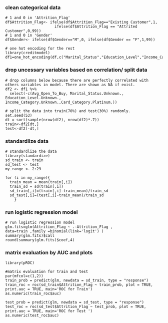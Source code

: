 ### clean categorical data
```{r Categorical Variable Processing, echo=FALSE}
# 1 and 0 in 'Attrition_Flag'
df$Attrition_Flag<- ifelse(df$Attrition_Flag=="Existing Customer",1, 
                      ifelse(df$Attrition_Flag == "Attrited Customer",0,99))
# 1 and 0 in 'Gender'
df$Gender<- ifelse(df$Gender=="M",0, ifelse(df$Gender == "F",1,99))

# one hot encoding for the rest
library(creditmodel)
df1=one_hot_encoding(df,c("Marital_Status","Education_Level","Income_Category","Card_Category"))
```


### drop uncessary variables based on correlation/ split data
```{r Drop Uncessary Variable/Split data, echo=FALSE}
# drop columns below because there are perfectly correlated with others variables in model. There are shown as NA if exist.
df2 <- df1 %>% 
  select(-c(Avg_Open_To_Buy, Marital_Status.Unknown., Education_Level.Unknown., Income_Category.Unknown.,Card_Category.Platinum.))

# split the data into train(70%) and test(30%) randomly.
set.seed(53)
dt = sort(sample(nrow(df2), nrow(df2)*.7))
train<-df2[dt,]
test<-df2[-dt,]
```

### standardlize data
```{r, echo=FALSE}
# standardlize the data
library(standardize)
sd_train <- train
sd_test <- test
my_range <- 2:29

for (i in my_range){
  train_mean = mean(train[,i])
  train_sd = sd(train[,i])
  sd_train[,i]=(train[,i]-train_mean)/train_sd
  sd_test[,i]=(test[,i]-train_mean)/train_sd
    }
```


### run logistic regression model
```{r Run Logistic Regression, echo=FALSE}
# run logistic regression model
glm.fits=glm(Attrition_Flag ~ .-Attrition_Flag ,
data=train ,family =binomial(link='logit') )
summary(glm.fits)$call
round(summary(glm.fits)$coef,4)
```

### matrix evaluation by AUC and plots
```{r Evaluation AUC, echo=FALSE}
library(pROC)

#matrix evaluation for train and test
par(mfcol=c(1,2))
train_prob = predict(glm, newdata = sd_train, type = "response")
train_roc = roc(sd_train$Attrition_Flag ~ train_prob, plot = TRUE, print.auc = TRUE, main='ROC for Train')
as.numeric(train_roc$auc)

test_prob = predict(glm, newdata = sd_test, type = "response")
test_roc = roc(sd_test$Attrition_Flag ~ test_prob, plot = TRUE, print.auc = TRUE, main='ROC for Test ')
as.numeric(test_roc$auc)
```
